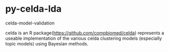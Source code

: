 # py-celda-lda
celda-model-validation
 
celda is an R package(https://github.com/compbiomed/celda) represents a useable implementation of the various celda clustering models (especially topic models) using Bayesian methods. 
